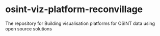 # osint-viz-platform-reconvillage
The repository for Building visualisation platforms for OSINT data using open source solutions
